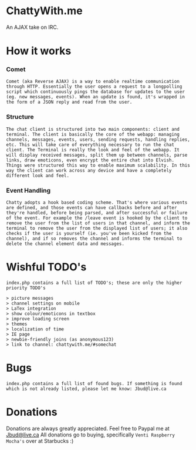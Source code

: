 # ChattyWith.me

An AJAX take on IRC. 

How it works
=============

### Comet ###
	
	Comet (aka Reverse AJAX) is a way to enable realtime communication through HTTP. Essentially the user opens a request to a longpolling script which continuously pings the database for updates to the user (eg. new messages, events). When an update is found, it's wrapped in the form of a JSON reply and read from the user.

### Structure ###

	The chat client is structured into two main components: client and terminal. The client is basically the core of the webapp: managing channels, messages, events, users, sending requests, handling replies, etc. This will take care of everything necessary to run the chat client. The Terminal is really the look and feel of the webapp. It will display received messages, split them up between channels, parse links, draw emoticons, even encrypt the entire chat into Elvish. Things were structured this way to enable maximum scalability. In this way the client can work across any device and have a completely different look and feel.

### Event Handling ###

	Chatty adopts a hook based coding scheme. That's where various events are defined, and those events can have callbacks before and after they're handled, before being parsed, and after successful or failure of the event. For example the /leave event is hooked by the client to remove the user from the list of users in that channel, and inform the terminal to remove the user from the displayed list of users; it also checks if the user is yourself (ie. you've been kicked from the channel), and if so removes the channel and informs the terminal to delete the channel element data and messages. 


Wishful TODO's
==============

	index.php contains a full list of TODO's; these are only the higher priority TODO's

	> picture messages
	> channel settings on mobile
	> LaTex integration
	> show colour/emoticons in textbox
	> improve loading screen
	> themes
	> localization of time
	> IE page
	> newbie-friendly joins (as anonymous123)
	> link to channel: chattywith.me/#somechat

Bugs
==============

	index.php contains a full list of found bugs. If something is found which is not already listed, please let me know: Jbud@live.ca


Donations
==============

Donations are always greatly appreciated. Feel free to Paypal me at Jbud@live.ca
All donations go to buying, specifically `Venti Raspberry Mocha's` over at Starbucks :)
